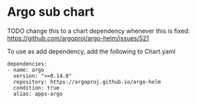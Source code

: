 # Argo sub chart

TODO change this to a chart dependency whenever this is fixed: https://github.com/argoproj/argo-helm/issues/521

To use as add dependency, add the following to Chart.yaml
```
dependencies:
- name: argo
  version: ">=0.14.0"
  repository: https://argoproj.github.io/argo-helm
  condition: true
  alias: apps-argo
```
